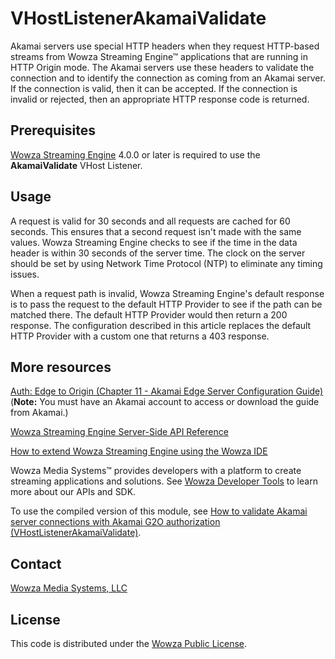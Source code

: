 # VHostListenerAkamaiValidate
Akamai servers use special HTTP headers when they request HTTP-based streams from Wowza Streaming Engine™ applications that are running in HTTP Origin mode. The Akamai servers use these headers to validate the connection and to identify the connection as coming from an Akamai server. If the connection is valid, then it can be accepted. If the connection is invalid or rejected, then an appropriate HTTP response code is returned.

## Prerequisites
[Wowza Streaming Engine](https://www.wowza.com/products/streaming-engine) 4.0.0 or later is required to use the **AkamaiValidate** VHost Listener.

## Usage
A request is valid for 30 seconds and all requests are cached for 60 seconds. This ensures that a second request isn't made with the same values. Wowza Streaming Engine checks to see if the time in the data header is within 30 seconds of the server time. The clock on the server should be set by using Network Time Protocol (NTP) to eliminate any timing issues.

When a request path is invalid, Wowza Streaming Engine's default response is to pass the request to the default HTTP Provider to see if the path can be matched there. The default HTTP Provider would then return a 200 response. The configuration described in this article replaces the default HTTP Provider with a custom one that returns a 403 response.

## More resources
[Auth: Edge to Origin (Chapter 11 - Akamai Edge Server Configuration Guide)](https://control.akamai.com/dl/customers/other/EDGESERV/ESConfigGuide-Customer.pdf#G11.1119545) 
(**Note:** You must have an Akamai account to access or download the guide from Akamai.)

[Wowza Streaming Engine Server-Side API Reference](https://www.wowza.com/resources/WowzaStreamingEngine_ServerSideAPI.pdf)

[How to extend Wowza Streaming Engine using the Wowza IDE](https://www.wowza.com/forums/content.php?759-How-to-extend-Wowza-Streaming-Engine-using-the-Wowza-IDE)

Wowza Media Systems™ provides developers with a platform to create streaming applications and solutions. See [Wowza Developer Tools](https://www.wowza.com/resources/developers) to learn more about our APIs and SDK.

To use the compiled version of this module, see [How to validate Akamai server connections with Akamai G2O authorization (VHostListenerAkamaiValidate)](https://staging.wowza.com/forums/content.php?651-How-to-validate-Akamai-server-connections-with-Akamai-G2O-authorization-%28VHostListenerAkamaiValidate%29).

## Contact
[Wowza Media Systems, LLC](https://www.wowza.com/contact)

## License
This code is distributed under the [Wowza Public License](https://github.com/WowzaMediaSystems/wse-plugin-akamaivalidate/blob/master/LICENSE.txt).
